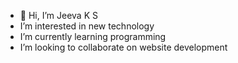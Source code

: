 - 👋 Hi, I’m  Jeeva K S
-  I’m interested in new technology 
-  I’m currently learning programming 
-  I’m looking to collaborate on website development 



